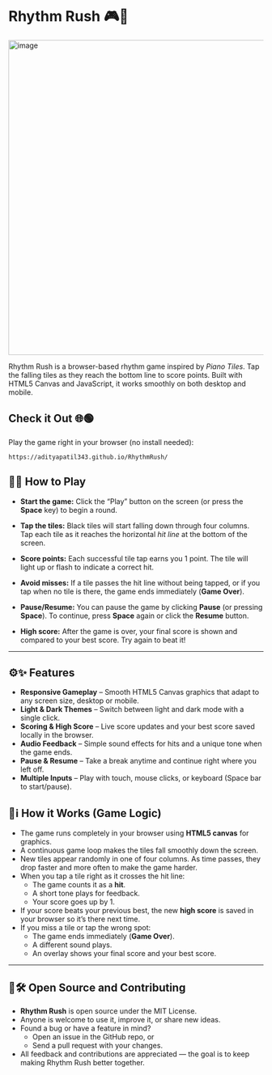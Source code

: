 # Rhythm Rush 🎮🎲

<img width="1391" height="623" alt="image" src="https://github.com/user-attachments/assets/1afa5af5-e8c1-4498-be9f-5d6fc921af05" />

Rhythm Rush is a browser-based rhythm game inspired by *Piano Tiles*. Tap the falling tiles as they reach the bottom line to score points. 
Built with HTML5 Canvas and JavaScript, it works smoothly on both desktop and mobile. 

## Check it Out 🌐🟢

Play the game right in your browser (no install needed): 

    https://adityapatil343.github.io/RhythmRush/

## 🤔💡 How to Play 

- **Start the game:** Click the “Play” button on the screen (or press the **Space** key) to begin a round.  

- **Tap the tiles:** Black tiles will start falling down through four columns. Tap each tile as it reaches the horizontal *hit line* at the bottom of the screen.  

- **Score points:** Each successful tile tap earns you 1 point. The tile will light up or flash to indicate a correct hit.  

- **Avoid misses:** If a tile passes the hit line without being tapped, or if you tap when no tile is there, the game ends immediately (**Game Over**).  

- **Pause/Resume:** You can pause the game by clicking **Pause** (or pressing **Space**). To continue, press **Space** again or click the **Resume** button.  

- **High score:** After the game is over, your final score is shown and compared to your best score. Try again to beat it!  

---

## ⚙️✨ Features 

- **Responsive Gameplay** – Smooth HTML5 Canvas graphics that adapt to any screen size, desktop or mobile.  
- **Light & Dark Themes** – Switch between light and dark mode with a single click.  
- **Scoring & High Score** – Live score updates and your best score saved locally in the browser.  
- **Audio Feedback** – Simple sound effects for hits and a unique tone when the game ends.  
- **Pause & Resume** – Take a break anytime and continue right where you left off.  
- **Multiple Inputs** – Play with touch, mouse clicks, or keyboard (Space bar to start/pause).  


## 📝ℹ️ How it Works (Game Logic) 

- The game runs completely in your browser using **HTML5 canvas** for graphics.  
- A continuous game loop makes the tiles fall smoothly down the screen.  
- New tiles appear randomly in one of four columns. As time passes, they drop faster and more often to make the game harder.  
- When you tap a tile right as it crosses the hit line:
  - The game counts it as a **hit**.  
  - A short tone plays for feedback.  
  - Your score goes up by 1.  
- If your score beats your previous best, the new **high score** is saved in your browser so it’s there next time.  
- If you miss a tile or tap the wrong spot:
  - The game ends immediately (**Game Over**).  
  - A different sound plays.  
  - An overlay shows your final score and your best score.  

---

## 🤝🛠️ Open Source and Contributing 

- **Rhythm Rush** is open source under the MIT License.  
- Anyone is welcome to use it, improve it, or share new ideas.  
- Found a bug or have a feature in mind?  
  - Open an issue in the GitHub repo, or  
  - Send a pull request with your changes.  
- All feedback and contributions are appreciated — the goal is to keep making Rhythm Rush better together.  
